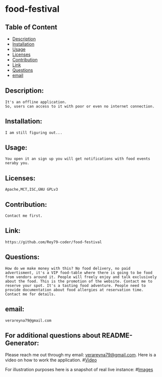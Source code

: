 
# food-festival

## Table of Content

- [Description](#Description)
- [Installation](#Installation)
- [Usage](#Usage)
- [Licenses](#Licenses)
- [Contribution](#Contribution)
- [Link](#Link)
- [Questions](#Questions)
- [email](#email)

## Description:
    It's an offline application. 
    So, users can access to it with poor or even no internet connection.
## Installation:
    I am still figuring out...
## Usage:
    You open it an sign up you will get notifications with food events neraby you.
## Licenses:
    Apache,MCT,ISC,GNU GPLv3
## Contribution:
    Contact me first.
## Link:
    https://github.com/Rey79-coder/food-festival
## Questions:
    How do we make money with this? No food delivery, no paid advertisment, it's a VIP food-table where there is going to be food from vendors around it. People will freely enjoy and talk exclusively about the food. This is the promotion of the website. Contact me to reserve your spot. It's a tasting food adventure. People need to provide documentation about food allergies at reservation time. Contact me for details.
## email:
    verareyna79@gmail.com

## For additional questions about README-Generator:
   Please reach me out through my email: verareyna79@gmail.com.
   Here is a video on how to work the application.
#[Video]()

For illustration purposes here is a snapshot of real live instance:
#[Images]()

